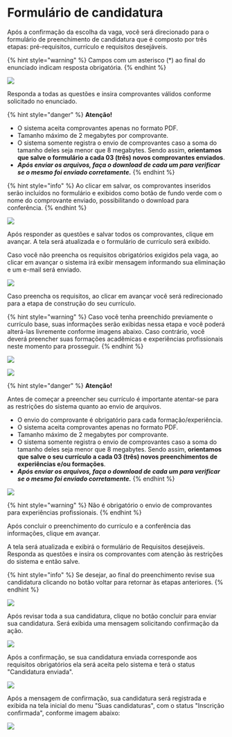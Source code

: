 # Formulário de candidatura

Após a confirmação da escolha da vaga, você será direcionado para o formulário de preenchimento de candidatura que é composto por três etapas: pré-requisitos, currículo e requisitos desejáveis.

{% hint style="warning" %}
Campos com um asterisco (\*) ao final do enunciado indicam resposta obrigatória.&#x20;
{% endhint %}

![](<.gitbook/assets/image (45).png>)

Responda a todas as questões e insira comprovantes válidos conforme solicitado no enunciado.&#x20;

{% hint style="danger" %}
**Atenção!**

* O sistema aceita comprovantes apenas no formato PDF.
* Tamanho máximo de 2 megabytes por comprovante.
* O sistema somente registra o envio de comprovantes caso a soma do tamanho deles seja menor que 8 megabytes. Sendo assim,  **orientamos que salve o formulário a cada 03 (três) novos comprovantes enviados**.
* _**Após enviar os arquivos, faça o download de cada um para verificar se o mesmo foi enviado corretamente.**_
{% endhint %}

{% hint style="info" %}
Ao clicar em salvar, os comprovantes inseridos serão incluídos no formulário e exibidos como botão de fundo verde com o nome do comprovante enviado, possibilitando o download para conferência.
{% endhint %}

![](<.gitbook/assets/image (16).png>)

Após responder as questões e salvar todos os comprovantes, clique em avançar. A tela será atualizada e o formulário de currículo será exibido.&#x20;

Caso você não preencha os requisitos obrigatórios exigidos pela vaga, ao clicar em avançar o sistema irá exibir mensagem informando sua eliminação e um e-mail será enviado.&#x20;

![](<.gitbook/assets/image (8).png>)

Caso preencha os requisitos, ao clicar em avançar você será redirecionado para a etapa de construção do seu currículo.

{% hint style="warning" %}
Caso você tenha preenchido previamente o currículo base, suas informações serão exibidas nessa etapa e você poderá alterá-las livremente conforme imagens abaixo. Caso contrário, você deverá preencher suas formações acadêmicas e experiências profissionais neste momento para prosseguir.
{% endhint %}

![](<.gitbook/assets/image (22).png>)

![](<.gitbook/assets/image (30).png>)

{% hint style="danger" %}
**Atenção!**

Antes de começar a preencher seu currículo é importante atentar-se para as restrições do sistema quanto ao envio de arquivos.&#x20;

* O envio do comprovante é obrigatório para cada formação/experiência.
* O sistema aceita comprovantes apenas no formato PDF.
* Tamanho máximo de 2 megabytes por comprovante.
* O sistema somente registra o envio de comprovantes caso a soma do tamanho deles seja menor que 8 megabytes. Sendo assim,  **orientamos que salve o seu currículo a cada 03 (três) novos preenchimentos de experiências e/ou formações**.
* _**Após enviar os arquivos, faça o download de cada um para verificar se o mesmo foi enviado corretamente.**_
{% endhint %}

![](<.gitbook/assets/image (54).png>)

{% hint style="warning" %}
Não é obrigatório o envio de comprovantes para experiências profissionais.
{% endhint %}

Após concluir o preenchimento do currículo e a conferência das informações, clique em avançar.&#x20;

A tela será atualizada e exibirá o formulário de Requisitos desejáveis. Responda as questões e insira os comprovantes com atenção às restrições do sistema e então salve.&#x20;

{% hint style="info" %}
Se desejar, ao final do preenchimento revise sua candidatura clicando no botão voltar para retornar às etapas anteriores.&#x20;
{% endhint %}

![](<.gitbook/assets/image (55).png>)

Após revisar toda a sua candidatura, clique no botão concluir para enviar sua candidatura. Será exibida uma mensagem solicitando confirmação da ação.&#x20;

![](<.gitbook/assets/image (40).png>)

Após a confirmação, se sua candidatura enviada corresponde aos requisitos obrigatórios ela será aceita pelo sistema e terá o status "Candidatura enviada".

![](<.gitbook/assets/image (24).png>)

Após a mensagem de confirmação, sua candidatura será registrada e exibida na tela inicial do menu "Suas candidaturas", com o status "Inscrição confirmada", conforme imagem abaixo:

![](<.gitbook/assets/image (19).png>)
